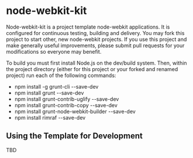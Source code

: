 node-webkit-kit
===============

Node-webkit-kit is a project template node-webkit applications.  It is
configured for continuous testing, building and delivery.  You may fork 
this project to start other, new node-webkit projects.  If you use this 
project and make generally useful improvements, please submit pull requests 
for your modifications so everyone may benefit.  

To build you must first install Node.js on the dev/build system.  Then, within
the project directory (either for this project or your forked and renamed 
project) run each of the following commands:

 * npm install -g grunt-cli              --save-dev
 * npm install grunt                     --save-dev
 * npm install grunt-contrib-uglify      --save-dev
 * npm install grunt-contrib-copy        --save-dev
 * npm install grunt-node-webkit-builder --save-dev
 * npm install rimraf                    --save-dev 
 

Using the Template for Development
----------------------------------

TBD
